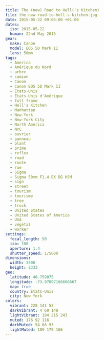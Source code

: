```yaml
---
title: The (new) Road to Hell('s Kitchen)
file: the-new-road-to-hell-s-kitchen.jpg
date: 2015-05-22 09:05:00 +01:00
dates:
  iso: 2015-05-22
  human: 22nd May 2015
gear:
  make: Canon
  model: EOS 5D Mark II
  lens: 50mm
tags:
  - America
  - Amérique du Nord
  - arbre
  - camion
  - Canon
  - Canon EOS 5D Mark II
  - États-Unis
  - États-Unis d'Amérique
  - full frame
  - Hell's Kitchen
  - Manhattan
  - New-York
  - New-York City
  - North America
  - NYC
  - ouvrier
  - panneau
  - plant
  - prime
  - reflex
  - road
  - route
  - rue
  - Sigma
  - Sigma 50mm F1.4 EX DG HSM
  - sign
  - street
  - tourism
  - tourisme
  - tree
  - truck
  - United States
  - United States of America
  - USA
  - végétal
  - worker
settings:
  focal_length: 50
  iso: 100
  aperture: 1.4
  shutter_speed: 1/5000
dimensions:
  width: 3500
  height: 2333
geo:
  latitude: 40.759075
  longitude: -73.97897166666667
  map: true
  country: États-Unis
  city: New York
colors:
  vibrant: 228 141 53
  darkVibrant: 4 60 148
  lightVibrant: 184 215 243
  muted: 176 92 116
  darkMuted: 54 66 93
  lightMuted: 189 179 166
---
```



